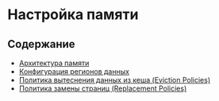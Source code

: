 # Настройка памяти

## Содержание

+ [Архитектура памяти](memory_architecture.md)
+ [Конфигурация регионов данных](configuration_of_data_regions.md)
+ [Политика вытеснения данных из кеша (Eviction Policies)](eviction_policies.md)
+ [Политика замены страниц (Replacement Policies)](replacement_policies.md)